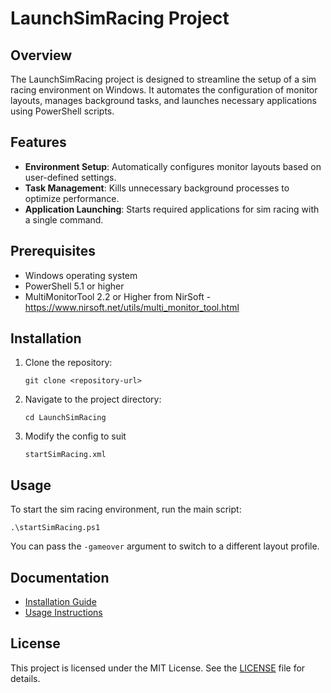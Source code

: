 # LaunchSimRacing Project

## Overview
The LaunchSimRacing project is designed to streamline the setup of a sim racing environment on Windows. It automates the configuration of monitor layouts, manages background tasks, and launches necessary applications using PowerShell scripts.

## Features
- **Environment Setup**: Automatically configures monitor layouts based on user-defined settings.
- **Task Management**: Kills unnecessary background processes to optimize performance.
- **Application Launching**: Starts required applications for sim racing with a single command.

## Prerequisites
- Windows operating system
- PowerShell 5.1 or higher
- MultiMonitorTool 2.2 or Higher from NirSoft - https://www.nirsoft.net/utils/multi_monitor_tool.html

## Installation
1. Clone the repository:
   ```
   git clone <repository-url>
   ```
2. Navigate to the project directory:
   ```
   cd LaunchSimRacing
   ```
3. Modify the config to suit
   ```
   startSimRacing.xml
   ```

## Usage
To start the sim racing environment, run the main script:
```
.\startSimRacing.ps1
```
You can pass the `-gameover` argument to switch to a different layout profile.

## Documentation
- [Installation Guide](docs/INSTALLATION.md)
- [Usage Instructions](docs/USAGE.md)

## License
This project is licensed under the MIT License. See the [LICENSE](LICENSE) file for details.